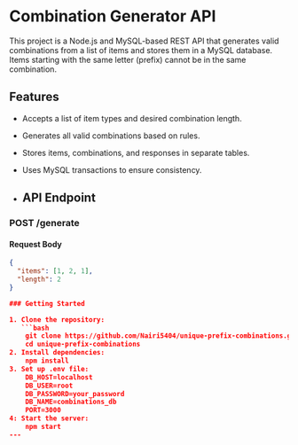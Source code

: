 # Combination Generator API

This project is a Node.js and MySQL-based REST API that generates valid combinations from a list of items and stores them in a MySQL database.
Items starting with the same letter (prefix) cannot be in the same combination.

## Features

- Accepts a list of item types and desired combination length.
- Generates all valid combinations based on rules.
- Stores items, combinations, and responses in separate tables.
- Uses MySQL transactions to ensure consistency.

- ## API Endpoint
  
### POST /generate

#### Request Body
```json
{
  "items": [1, 2, 1],
  "length": 2
}

### Getting Started

1. Clone the repository:
   ```bash
    git clone https://github.com/Nairi5404/unique-prefix-combinations.git
    cd unique-prefix-combinations
2. Install dependencies:
    npm install
3. Set up .env file:
    DB_HOST=localhost
    DB_USER=root
    DB_PASSWORD=your_password
    DB_NAME=combinations_db
    PORT=3000
4: Start the server:
    npm start
---









